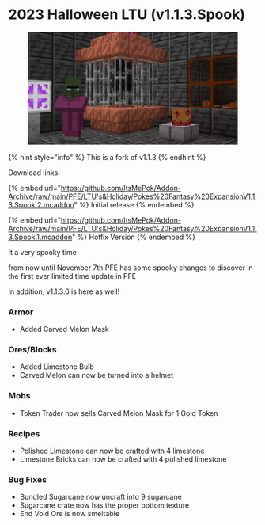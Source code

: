 # 2023 Halloween LTU (v1.1.3.Spook)

<figure><img src="../../.gitbook/assets/image (1) (1).png" alt=""><figcaption></figcaption></figure>

{% hint style="info" %}
This is a fork of v1.1.3
{% endhint %}

Download links:

{% embed url="https://github.com/ItsMePok/Addon-Archive/raw/main/PFE/LTU's&Holiday/Pokes%20Fantasy%20ExpansionV1.1.3.Spook.2.mcaddon" %}
Initial release
{% endembed %}

{% embed url="https://github.com/ItsMePok/Addon-Archive/raw/main/PFE/LTU's&Holiday/Pokes%20Fantasy%20ExpansionV1.1.3.Spook.1.mcaddon" %}
Hotfix Version
{% endembed %}

It a very spooky time&#x20;

from now until November 7th PFE has some spooky changes to discover in the first ever limited time update in PFE

In addition, v1.1.3.6 is here as well!

### **Armor**

* Added Carved Melon Mask

### **Ores/Blocks**

* Added Limestone Bulb
* Carved Melon can now be turned into a helmet

### **Mobs**

* Token Trader now sells Carved Melon Mask for 1 Gold Token

### **Recipes**

* Polished Limestone can now be crafted with 4 limestone
* Limestone Bricks can now be crafted with 4 polished limestone

### **Bug Fixes**

* Bundled Sugarcane now uncraft into 9 sugarcane
* Sugarcane crate now has the proper bottom texture
* End Void Ore is now smeltable
